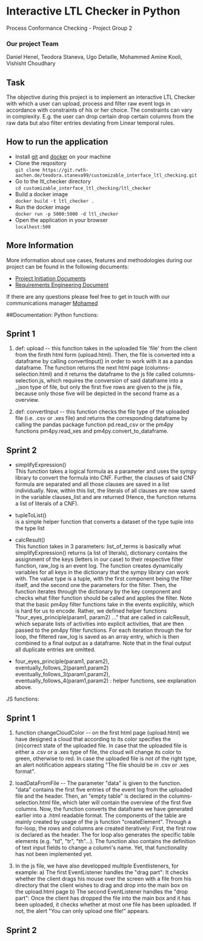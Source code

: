 # Interactive LTL Checker in Python

Process Conformance Checking - Project Group 2

### Our project Team
Daniel Henel, Teodora Staneva, Ugo Detaille, 
Mohammed Amine Kooli, 
Vishisht Choudhary

## Task
The objective during this project is to implement an interactive
LTL Checker with which a user can upload, process and filter raw event logs in accordance
with constraints of his or her choice. The constraints can vary in complexity. E.g. the user can drop certain
drop certain columns from the raw data but also filter entries deviating from Linear temporal rules. 

## How to run the application
* Install [git](https://git-scm.com/book/en/v2/Getting-Started-Installing-Git) and [docker]() on your machine
* Clone the reqository<br>
`git clone https://git.rwth-aachen.de/teodora.staneva99/customizable_interface_ltl_checking.git`
* Go to the ltl_checker directory<br>
`cd customizable_interface_ltl_checking/ltl_checker`
* Build a docker image<br>
`docker build -t ltl_checker .`
* Run the docker image<br>
`docker run -p 5000:5000 -d ltl_checker`
* Open the application in your browser<br>
`localhost:500`

## More Information
More information about use cases, features and methodologies during our project can be found in the
following documents: 

* [Project Initiation Documents](./documentation/Project%20Initiation%20Document.pdf)
* [Requirements Engineering Document](./documentation/Requirements%20Engineering.pdf)


If there are any questions please feel free to get in touch with our communications manager
[Mohamed](amine.kooli@rwth-aachen.de)



##Documentation: 
Python functions:  

## Sprint 1
1) def: upload -- this function takes in the uploaded file 'file' from the client from the firsth html form (upload.html). Then, the file is converted into a dataframe by calling convertInput() in order to work with it as a pandas dataframe. The function returns the next html page (columns-selection.html) and it returns the dataframe to the js file called columns-selection.js, which requires the conversion of said dataframe into a _json type of file, but only the first five rows are given to the js file, because only those five will be depicted in the second frame as a overview. 

2) def: convertInput -- this function checks the file type of the uploaded file (i.e. .csv or .xes file) and returns the corresponding dataframe by calling the pandas package function pd.read_csv or the pm4py functions pm4py.read_xes and pm4py.convert_to_dataframe.

## Sprint 2 
* simplifyExpression() <br> This function takes a logical formula as a parameter and uses the sympy library to convert the formula into CNF. Further, the clauses of said CNF formula are separated and all those clauses are saved in a list individually. Now, within this list, the literals of all clauses are now saved in the variable clauses_list and are returned (Hence, the function returns a list of literals of a CNF).

* tupleToList() <br> is a simple helper function that converts a dataset of the type tuple into the type list

* calcResult() <br> This function takes in 3 parameters: list_of_terms is basically what simplifyExpression() returns (a list of literals), dictionary contains the assignment of the keys (letters in our case) to their respective filter function, raw_log is an event log. The function creates dynamically variables for all keys in the dictionary that the sympy library can work with. The value type is a tuple, with the first component being the filter itself, and the second one the parameters for the filter. Then, the function iterates through the dictionary by the key component and checks what filter function should be called and applies the filter. Note that the basic pm4py filter functions take in the events explicitily, which is hard for us to encode. Rather, we defined helper functions "four_eyes_principle(param1, param2) ..." that are called in calcResult, which separate lists of activities into explicit activities, that are then passed to the pm4py filter functions. For each iteration through the for loop, the filtered raw_log is saved as an array entry, which is then combined to a final output as a dataframe. Note that in the final output all duplicate entries are omitted.

* four_eyes_principle(param1, param2), eventually_follows_2(param1,param2)
eventually_follows_3(param1,param2), eventually_follows_4(param1,param2) : helper functions, see explanation above.



 

JS functions: 

## Sprint 1
1) function changeCloudColor -- on the first html page (upload.html) we have designed a cloud that according to its color specifies the (in)correct state of the uploaded file. In case that the uploaded file is either a .csv or a .xes type of file, the cloud will change its color to green, otherwise to red. In case the uploaded file is not of the right type, an alert notification appears stating "The file should be in 
.csv or .xes format". 

2) loadDataFromFile -- The parameter "data" is given to the function. "data" contains the first five entries of the event log from the uploaded file and the header. Then, an "empty table" is declared in the columns-selection.html file, which later will contain the overview of the first five columns. Now, the function converts the dataframe we have generated earlier into a .html readable format. The components of the table are mainly created by usage of the js function "createElement". Through a for-loop, the rows and columns are created iteratively: First, the first row is declared as the header. The for loop also generates the specific table elements (e.g. "td", "tr", "th"...). The function also contains the definition of text input fields to change a column's name. Yet, that functionality has not been implemented yet.

3) In the js file, we have also developped multiple Eventlisteners, for example:
        a) The first EventListener handles the "drag part": It checks whether the client drags his mouse over the screen with a file from his directory that the client     wishes to drag and drop into the main box on the upload.html page
        b) The second EventListener handles the "drop part": Once the client has dropped the file into the main box and it has been uploaded, it checks whether at most one file has been uploaded. If not, the alert "You can only upload one file!" appears.


## Sprint 2











